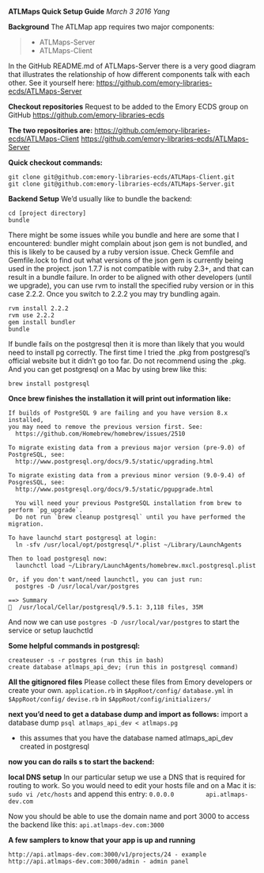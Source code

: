 **ATLMaps Quick Setup Guide**
*March 3 2016*
*Yang*

**Background**
The ATLMap app requires two major components:
>- ATLMaps-Server
>- ATLMaps-Client

In the GitHub README.md of ATLMaps-Server there is a very good diagram that illustrates the relationship of how different components talk with each other. See it yourself here:
https://github.com/emory-libraries-ecds/ATLMaps-Server

**Checkout repositories**
Request to be added to the Emory ECDS group on GitHub
https://github.com/emory-libraries-ecds

**The two repositories are:**
https://github.com/emory-libraries-ecds/ATLMaps-Client
https://github.com/emory-libraries-ecds/ATLMaps-Server

**Quick checkout commands:**
```
git clone git@github.com:emory-libraries-ecds/ATLMaps-Client.git
git clone git@github.com:emory-libraries-ecds/ATLMaps-Server.git
```

**Backend Setup**
We’d usually like to bundle the backend:
```
cd [project directory]
bundle
```

There might be some issues while you bundle and here are some that I encountered:
bundler might complain about json gem is not bundled, and this is likely to be caused by a ruby version issue.
Check Gemfile and Gemfile.lock to find out what versions of the json gem is currently being used in the project. json 1.7.7 is not compatible with ruby 2.3+, and that can result in a bundle failure.
In order to be aligned with other developers (until we upgrade), you can use rvm to install the specified ruby version or in this case 2.2.2.
Once you switch to 2.2.2 you may try bundling again.

```
rvm install 2.2.2
rvm use 2.2.2
gem install bundler
bundle
```

If bundle fails on the postgresql then it is more than likely that you would need to install pg correctly.
The first time I tried the .pkg from postgresql’s official website but it didn’t go too far. Do not recommend using the .pkg.
And you can get postgresql on a Mac by using brew like this:

```brew install postgresql```

**Once brew finishes the installation it will print out information like:**

```
If builds of PostgreSQL 9 are failing and you have version 8.x installed,
you may need to remove the previous version first. See:
  https://github.com/Homebrew/homebrew/issues/2510

To migrate existing data from a previous major version (pre-9.0) of PostgreSQL, see:
  http://www.postgresql.org/docs/9.5/static/upgrading.html

To migrate existing data from a previous minor version (9.0-9.4) of PosgresSQL, see:
  http://www.postgresql.org/docs/9.5/static/pgupgrade.html

  You will need your previous PostgreSQL installation from brew to perform `pg_upgrade`.
  Do not run `brew cleanup postgresql` until you have performed the migration.

To have launchd start postgresql at login:
  ln -sfv /usr/local/opt/postgresql/*.plist ~/Library/LaunchAgents

Then to load postgresql now:
  launchctl load ~/Library/LaunchAgents/homebrew.mxcl.postgresql.plist

Or, if you don't want/need launchctl, you can just run:
  postgres -D /usr/local/var/postgres

==> Summary
🍺  /usr/local/Cellar/postgresql/9.5.1: 3,118 files, 35M
```

And now we can use ```postgres -D /usr/local/var/postgres``` to start the service or setup lauchctld

**Some helpful commands in postgresql:**
```
createuser -s -r postgres (run this in bash)
create database atlmaps_api_dev; (run this in postgresql command)
```

**All the gitignored files**
Please collect these files from Emory developers or create your own.
```application.rb``` in ```$AppRoot/config/```
```database.yml``` in ```$AppRoot/config/```
```devise.rb``` in ```$AppRoot/config/initializers/```

**next you’d need to get a database dump and import as follows:**
import a database dump
```psql atlmaps_api_dev < atlmaps.pg```
* this assumes that you have the database named atlmaps_api_dev created in postgresql

**now you can do rails s to start the backend:**

**local DNS setup**
In our particular setup we use a DNS that is required for routing to work. So you would need to edit your hosts file and on a Mac it is:
```sudo vi /etc/hosts```
and append this entry:
```0.0.0.0         api.atlmaps-dev.com```

Now you should be able to use the domain name and port 3000 to access the backend like this:
```api.atlmaps-dev.com:3000```

**A few samplers to know that your app is up and running**
```
http://api.atlmaps-dev.com:3000/v1/projects/24 - example
http://api.atlmaps-dev.com:3000/admin - admin panel
```
